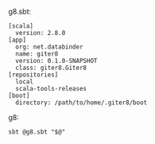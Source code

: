 g8.sbt:

    [scala]
      version: 2.8.0
    [app]
      org: net.databinder
      name: giter8
      version: 0.1.0-SNAPSHOT
      class: giter8.Giter8
    [repositories]
      local
      scala-tools-releases
    [boot]
      directory: /path/to/home/.giter8/boot

g8:

    sbt @g8.sbt "$@"